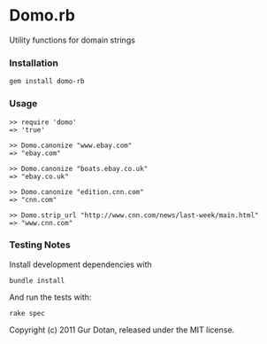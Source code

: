 # Domo.rb
Utility functions for domain strings

### Installation
	gem install domo-rb


### Usage
    >> require 'domo'
    => 'true'

    >> Domo.canonize "www.ebay.com"
    => "ebay.com"

    >> Domo.canonize "boats.ebay.co.uk"
    => "ebay.co.uk"

    >> Domo.canonize "edition.cnn.com"
    => "cnn.com"

    >> Domo.strip_url "http://www.cnn.com/news/last-week/main.html"
    => "www.cnn.com"


### Testing Notes
Install development dependencies with

    bundle install
And run the tests with:

    rake spec


Copyright (c) 2011 Gur Dotan, released under the MIT license.
